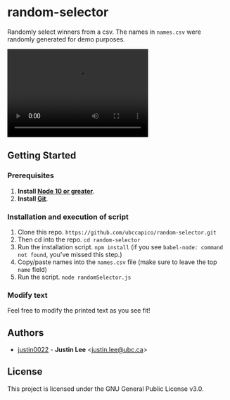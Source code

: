 # random-selector
Randomly select winners from a csv. The names in `names.csv` were randomly generated for demo purposes.

<video src="./_assets/random-selector.mp4" width="320" height="200" controls preload></video>

## Getting Started

### Prerequisites

1. **Install [Node 10 or greater](https://nodejs.org)**.
2. **Install [Git](https://git-scm.com/downloads)**.

### Installation and execution of script
1. Clone this repo. `https://github.com/ubccapico/random-selector.git`
1. Then cd into the repo. `cd random-selector`
1. Run the installation script. `npm install` (if you see `babel-node: command not found`, you've missed this step.)
1. Copy/paste names into the `names.csv` file (make sure to leave the top `name` field)
1. Run the script. `node randomSelector.js`

### Modify text
Feel free to modify the printed text as you see fit!

## Authors

* [justin0022](https://github.com/justin0022) -
**Justin Lee** &lt;justin.lee@ubc.ca&gt;

## License

This project is licensed under the GNU General Public License v3.0.
